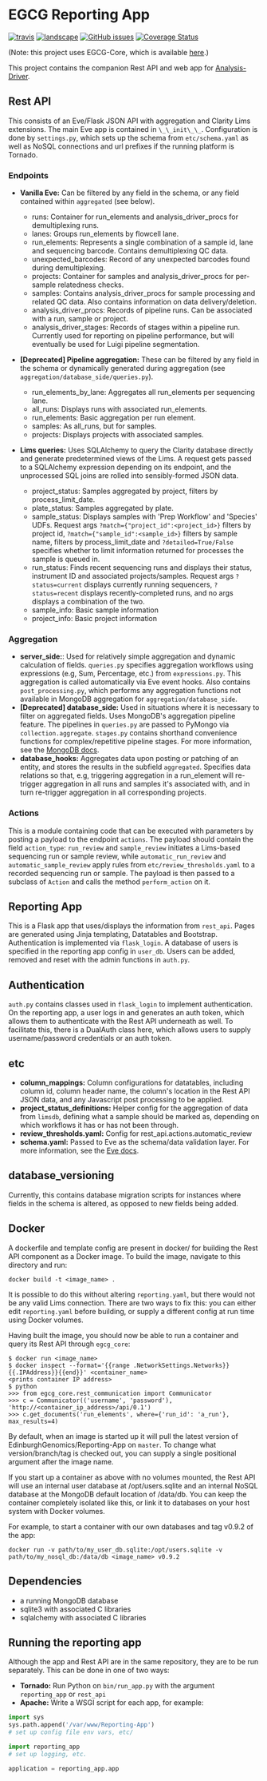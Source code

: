 # EGCG Reporting App
[![travis](https://img.shields.io/travis/EdinburghGenomics/Reporting-App/master.svg)](https://travis-ci.org/EdinburghGenomics/Reporting-App)
[![landscape](https://landscape.io/github/EdinburghGenomics/Reporting-App/master/landscape.svg)](https://landscape.io/github/EdinburghGenomics/Reporting-App)
[![GitHub issues](https://img.shields.io/github/issues/EdinburghGenomics/Reporting-App.svg)](https://github.com/EdinburghGenomics/Reporting-App/issues)
[![Coverage Status](https://coveralls.io/repos/github/EdinburghGenomics/Reporting-App/badge.svg)](https://coveralls.io/github/EdinburghGenomics/Reporting-App)

(Note: this project uses EGCG-Core, which is available [here](https://github.com/EdinburghGenomics/EGCG-Core.git).)

This project contains the companion Rest API and web app for [Analysis-Driver](https://github.com/EdinburghGenomics/Analysis-Driver).


## Rest API
This consists of an Eve/Flask JSON API with aggregation and Clarity Lims extensions. The main Eve app is contained in
`\_\_init\_\_`. Configuration is done by `settings.py`, which sets up the schema from `etc/schema.yaml` as well as NoSQL
connections and url prefixes if the running platform is Tornado.


### Endpoints
- __Vanilla Eve:__ Can be filtered by any field in the schema, or any field contained within `aggregated` (see below).
  - runs: Container for run_elements and analysis_driver_procs for demultiplexing runs.
  - lanes: Groups run_elements by flowcell lane.
  - run_elements: Represents a single combination of a sample id, lane and sequencing barcode. Contains
    demultiplexing QC data.
  - unexpected_barcodes: Record of any unexpected barcodes found during demultiplexing.
  - projects: Container for samples and analysis_driver_procs for per-sample relatedness checks.
  - samples: Contains analysis_driver_procs for sample processing and related QC data. Also contains information on data
    delivery/deletion.
  - analysis_driver_procs: Records of pipeline runs. Can be associated with a run, sample or project.
  - analysis_driver_stages: Records of stages within a pipeline run. Currently used for reporting on
    pipeline performance, but will eventually be used for Luigi pipeline segmentation.

- __[Deprecated] Pipeline aggregation:__ These can be filtered by any field in the schema or dynamically generated during
  aggregation (see `aggregation/database_side/queries.py`).
  - run_elements_by_lane: Aggregates all run_elements per sequencing lane.
  - all_runs: Displays runs with associated run_elements.
  - run_elements: Basic aggregation per run element.
  - samples: As all_runs, but for samples.
  - projects: Displays projects with associated samples.

- __Lims queries:__ Uses SQLAlchemy to query the Clarity database directly and generate predetermined views of the Lims.
  A request gets passed to a SQLAlchemy expression depending on its endpoint, and the unprocessed SQL joins are rolled
  into sensibly-formed JSON data.
  - project_status: Samples aggregated by project, filters by process_limit_date.
  - plate_status: Samples aggregated by plate.
  - sample_status: Displays samples with 'Prep Workflow' and 'Species' UDFs. Request args `?match={"project_id":<project_id>}`
    filters by project id, `?match={"sample_id":<sample_id>}` filters by sample name, filters by process_limit_date and `?detailed=True/False`
    specifies whether to limit information returned for processes the sample is queued in.
  - run_status: Finds recent sequencing runs and displays their status, instrument ID and associated projects/samples.
    Request args `?status=current` displays currently running sequencers, `?status=recent`
    displays recently-completed runs, and no args displays a combination of the two.
  - sample_info: Basic sample information
  - project_info: Basic project information


### Aggregation
- __server_side:__: Used for relatively simple aggregation and dynamic calculation of fields. `queries.py`
  specifies aggregation workflows using expressions (e.g, Sum, Percentage, etc.) from `expressions.py`. This
  aggregation is called automatically via Eve event hooks. Also contains `post_processing.py`, which performs
  any aggregation functions not available in MongoDB aggregation for `aggregation/database_side`.
- __[Deprecated] database_side:__ Used in situations where it is necessary to filter on aggregated fields. Uses MongoDB's
  aggregation pipeline feature. The pipelines in `queries.py` are passed to PyMongo via `collection.aggregate`.
  `stages.py` contains shorthand convenience functions for complex/repetitive pipeline stages. For more
  information, see the [MongoDB docs](https://docs.mongodb.com/manual/core/aggregation-pipeline/).
- __database_hooks:__ Aggregates data upon posting or patching of an entity, and stores the results in the subfield
  `aggregated`. Specifies data relations so that, e.g, triggering aggregation in a run_element will re-trigger
   aggregation in all runs and samples it's associated with, and in turn re-trigger aggregation in all corresponding
   projects.


### Actions
This is a module containing code that can be executed with parameters by posting a payload to the endpoint `actions`.
The payload should contain the field `action_type`: `run_review` and `sample_review` initiates a Lims-based sequencing
run or sample review, while `automatic_run_review` and `automatic_sample_review` apply rules from
`etc/review_thresholds.yaml` to a recorded sequencing run or sample. The payload is then passed to a subclass of
`Action` and calls the method `perform_action` on it.


## Reporting App
This is a Flask app that uses/displays the information from `rest_api`. Pages are generated using Jinja
templating, Datatables and Bootstrap. Authentication is implemented via `flask_login`. A database of users is specified in the reporting app config
in `user_db`. Users can be added, removed and reset with the admin functions in `auth.py`.


## Authentication
`auth.py` contains classes used in `flask_login` to implement authentication. On the reporting app, a user logs in and
generates an auth token, which allows them to authenticate with the Rest API underneath as well. To facilitate this,
there is a DualAuth class here, which allows users to supply username/password credentials or an auth token.


## etc
- __column_mappings:__ Column configurations for datatables, including column id, column header name, the
  column's location in the Rest API JSON data, and any Javascript post processing to be applied.
- __project_status_definitions:__ Helper config for the aggregation of data from `limsdb`, defining what a
  sample should be marked as, depending on which workflows it has or has not been through.
- __review_thresholds.yaml:__ Config for rest_api.actions.automatic_review
- __schema.yaml:__ Passed to Eve as the schema/data validation layer. For more information, see the
  [Eve docs](http://python-eve.org/config.html#schema).


## database_versioning
Currently, this contains database migration scripts for instances where fields in the schema is altered, as opposed to
new fields being added.


## Docker
A dockerfile and template config are present in docker/ for building the Rest API component as a Docker image. To build
the image, navigate to this directory and run:

`docker build -t <image_name> .`

It is possible to do this without altering `reporting.yaml`, but there would not be any valid Lims connection.
There are two ways to fix this: you can either edit `reporting.yaml` before building, or supply a different
config at run time using Docker volumes.

Having built the image, you should now be able to run a container and query its Rest API through `egcg_core`:

    $ docker run <image_name>
    $ docker inspect --format='{{range .NetworkSettings.Networks}}{{.IPAddress}}{{end}}' <container_name>
    <prints container IP address>
    $ python
    >>> from egcg_core.rest_communication import Communicator
    >>> c = Communicator(('username', 'password'), 'http://<container_ip_address>/api/0.1')
    >>> c.get_documents('run_elements', where={'run_id': 'a_run'}, max_results=4)

By default, when an image is started up it will pull the latest version of EdinburghGenomics/Reporting-App on
`master`. To change what version/branch/tag is checked out, you can supply a single positional argument after
the image name.

If you start up a container as above with no volumes mounted, the Rest API will use an internal user database
at /opt/users.sqlite and an internal NoSQL database at the MongoDB default location of /data/db. You can keep
the container completely isolated like this, or link it to databases on your host system with Docker volumes.

For example, to start a container with our own databases and tag v0.9.2 of the app:

    docker run -v path/to/my_user_db.sqlite:/opt/users.sqlite -v path/to/my_nosql_db:/data/db <image_name> v0.9.2


## Dependencies
- a running MongoDB database
- sqlite3 with associated C libraries
- sqlalchemy with associated C libraries


## Running the reporting app
Although the app and Rest API are in the same repository, they are to be run separately. This can be done in
one of two ways:
- __Tornado:__ Run Python on `bin/run_app.py` with the argument `reporting_app` or `rest_api`
- __Apache:__ Write a WSGI script for each app, for example:

```python
import sys
sys.path.append('/var/www/Reporting-App')
# set up config file env vars, etc/

import reporting_app
# set up logging, etc.

application = reporting_app.app
```
